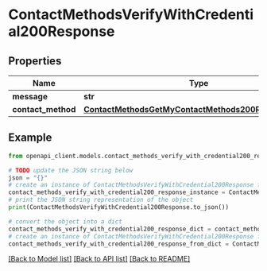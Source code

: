 # ContactMethodsVerifyWithCredential200Response


## Properties

Name | Type | Description | Notes
------------ | ------------- | ------------- | -------------
**message** | **str** |  | 
**contact_method** | [**ContactMethodsGetMyContactMethods200ResponseInner**](ContactMethodsGetMyContactMethods200ResponseInner.md) |  | 

## Example

```python
from openapi_client.models.contact_methods_verify_with_credential200_response import ContactMethodsVerifyWithCredential200Response

# TODO update the JSON string below
json = "{}"
# create an instance of ContactMethodsVerifyWithCredential200Response from a JSON string
contact_methods_verify_with_credential200_response_instance = ContactMethodsVerifyWithCredential200Response.from_json(json)
# print the JSON string representation of the object
print(ContactMethodsVerifyWithCredential200Response.to_json())

# convert the object into a dict
contact_methods_verify_with_credential200_response_dict = contact_methods_verify_with_credential200_response_instance.to_dict()
# create an instance of ContactMethodsVerifyWithCredential200Response from a dict
contact_methods_verify_with_credential200_response_from_dict = ContactMethodsVerifyWithCredential200Response.from_dict(contact_methods_verify_with_credential200_response_dict)
```
[[Back to Model list]](../README.md#documentation-for-models) [[Back to API list]](../README.md#documentation-for-api-endpoints) [[Back to README]](../README.md)


